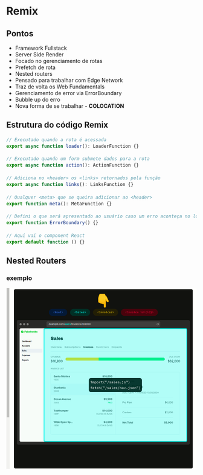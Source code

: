 # Remix

## Pontos

- Framework Fullstack
- Server Side Render
- Focado no gerenciamento de rotas
- Prefetch de rota
- Nested routers
- Pensado para trabalhar com Edge Network
- Traz de volta os Web Fundamentals
- Gerenciamento de error via ErrorBoundary
- Bubble up do erro
- Nova forma de se trabalhar - **COLOCATION**

## Estrutura do código Remix

```ts
// Executado quando a rota é acessada
export async function loader(): LoaderFunction {}

// Executado quando um form submete dados para a rota
export async function action(): ActionFunction {}

// Adiciona no <header> os <links> retornados pela função
export async function links(): LinksFunction {}

// Qualquer <meta> que se queira adicionar ao <header>
export function meta(): MetaFunction {}

// Defini o que será apresentado ao usuário caso um erro aconteça no loader
export function ErrorBoundary() {}

// Aqui vai o component React
export default function () {}
```

## Nested Routers

### exemplo

![remix-nested-routers](./Remix-nested-router.gif)
